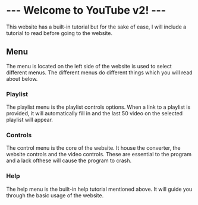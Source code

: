# --- Welcome to YouTube v2! ---

This website has a built-in tutorial but for the sake of ease, I will include a tutorial to read before going to the website.

## Menu

The menu is located on the left side of the website is used to select different menus. The different menus do different things which you will read about below.

### Playlist

The playlist menu is the playlist controls options. When a link to a playlist is provided, it will automatically fill in and the last 50 video on the selected playlist will appear.

### Controls

The control menu is the core of the website. It house the converter, the website controls and the video controls. These are essential to the program and a lack ofthese will cause the program to crash.

### Help

The help menu is the built-in help tutorial mentioned above. It will guide you through the basic usage of the website.
